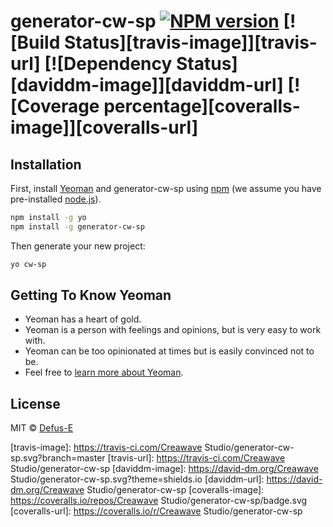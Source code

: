 # generator-cw-sp [![NPM version][npm-image]][npm-url] [![Build Status][travis-image]][travis-url] [![Dependency Status][daviddm-image]][daviddm-url] [![Coverage percentage][coveralls-image]][coveralls-url]
> 

## Installation

First, install [Yeoman](http://yeoman.io) and generator-cw-sp using [npm](https://www.npmjs.com/) (we assume you have pre-installed [node.js](https://nodejs.org/)).

```bash
npm install -g yo
npm install -g generator-cw-sp
```

Then generate your new project:

```bash
yo cw-sp
```

## Getting To Know Yeoman

 * Yeoman has a heart of gold.
 * Yeoman is a person with feelings and opinions, but is very easy to work with.
 * Yeoman can be too opinionated at times but is easily convinced not to be.
 * Feel free to [learn more about Yeoman](http://yeoman.io/).

## License

MIT © [Defus-E](https://github.com/Defus-E)


[npm-image]: https://badge.fury.io/js/generator-cw-sp.svg
[npm-url]: https://npmjs.org/package/generator-cw-sp
[travis-image]: https://travis-ci.com/Creawave Studio/generator-cw-sp.svg?branch=master
[travis-url]: https://travis-ci.com/Creawave Studio/generator-cw-sp
[daviddm-image]: https://david-dm.org/Creawave Studio/generator-cw-sp.svg?theme=shields.io
[daviddm-url]: https://david-dm.org/Creawave Studio/generator-cw-sp
[coveralls-image]: https://coveralls.io/repos/Creawave Studio/generator-cw-sp/badge.svg
[coveralls-url]: https://coveralls.io/r/Creawave Studio/generator-cw-sp
